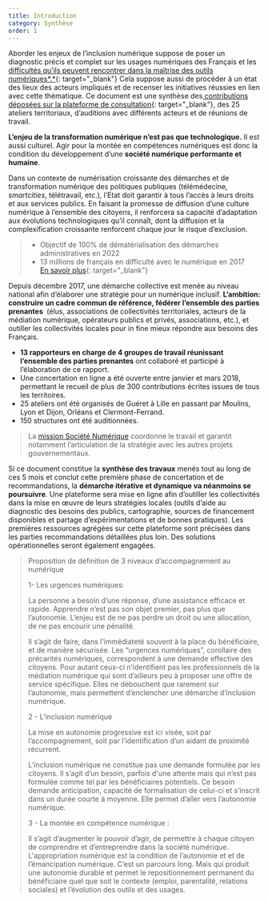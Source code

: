 ```yaml
---
title: Introduction
category: Synthèse
order: 1
---
```


Aborder les enjeux de l’inclusion num&eacute;rique suppose de poser un diagnostic pr&eacute;cis et complet sur les usages num&eacute;riques des Fran&ccedil;ais et les [difficult&eacute;s qu’ils peuvent rencontrer dans la ma&icirc;trise des outils num&eacute;riques*.*](https://labo.societenumerique.gouv.fr){: target="_blank"} Cela suppose aussi de proc&eacute;der &agrave; un &eacute;tat des lieux des acteurs impliqu&eacute;s et de recenser les initiatives r&eacute;ussies en lien avec cette th&eacute;matique. Ce document est une synth&egrave;se des[ contributions d&eacute;pos&eacute;es sur la plateforme de consultation](https://strategie.societenumerique.gouv.fr/){: target="_blank"}, des 25 ateliers territoriaux, d’auditions avec diff&eacute;rents acteurs et de r&eacute;unions de travail.

**L’enjeu de la transformation num&eacute;rique n’est pas que technologique.** Il est aussi culturel. Agir pour la mont&eacute;e en comp&eacute;tences num&eacute;riques est donc la condition du d&eacute;veloppement d’une **soci&eacute;t&eacute; num&eacute;rique performante et humaine**.

Dans un contexte de num&eacute;risation croissante des d&eacute;marches et de transformation num&eacute;rique des politiques publiques (t&eacute;l&eacute;m&eacute;decine, *smartcities*, t&eacute;l&eacute;travail, etc.), l’Etat doit garantir &agrave; tous l’acc&egrave;s &agrave; leurs droits et aux services publics. En faisant la promesse de diffusion d’une culture num&eacute;rique &agrave; l’ensemble des citoyens, il renforcera sa capacit&eacute; d’adaptation aux &eacute;volutions technologiques qu’il conna&icirc;t, dont la diffusion et la complexification croissante renforcent chaque jour le risque d’exclusion.

> * Objectif de 100% de d&eacute;mat&eacute;rialisation des d&eacute;marches administratives en 2022
> * 13 millions de fran&ccedil;ais en difficult&eacute; avec le num&eacute;rique en 2017<br>[En savoir plus](https://societenumerique.gouv.fr/13-millions-de-francais-en-difficulte-avec-le-numerique/){: target="_blank"}

Depuis d&eacute;cembre 2017, une d&eacute;marche collective est men&eacute;e au niveau national afin d’&eacute;laborer une strat&eacute;gie pour un num&eacute;rique inclusif. **L’ambition:** **construire un cadre commun de r&eacute;f&eacute;rence, f&eacute;d&eacute;rer l’ensemble des parties prenantes&nbsp;** (&eacute;lus, associations de collectivit&eacute;s territoriales, acteurs de la m&eacute;diation num&eacute;rique, op&eacute;rateurs publics et priv&eacute;s, associations, etc.), et outiller les collectivit&eacute;s locales pour in fine mieux r&eacute;pondre aux besoins des Fran&ccedil;ais.

* **13 rapporteurs en charge de 4 groupes de travail r&eacute;unissant l’ensemble des parties prenantes** ont collabor&eacute; et particip&eacute; &agrave; l’&eacute;laboration de ce rapport.
* Une concertation en ligne a &eacute;t&eacute; ouverte entre janvier et mars 2018, permettant le recueil de plus de 300 contributions &eacute;crites issues de tous les territoires.
* 25 ateliers ont &eacute;t&eacute; organis&eacute;s de Gu&eacute;ret &agrave; Lille en passant par Moulins, Lyon et Dijon, Orl&eacute;ans et Clermont-Ferrand.
* 150 structures ont &eacute;t&eacute; auditionn&eacute;es.

> La [mission Soci&eacute;t&eacute; Num&eacute;rique](https://www.societenumerique.gouv.fr) coordonne le travail et garantit notamment l’articulation de la strat&eacute;gie avec les autres projets gouvernementaux.

Si ce document constitue la **synth&egrave;se des travaux** men&eacute;s tout au long de ces 5 mois et conclut cette premi&egrave;re phase de concertation et de recommandations, la **d&eacute;marche it&eacute;rative et dynamique va n&eacute;anmoins se poursuivre**. Une plateforme sera mise en ligne afin d’outiller les collectivit&eacute;s dans la mise en œuvre de leurs strat&eacute;gies locales (outils d’aide au diagnostic des besoins des publics, cartographie, sources de financement disponibles et partage d’exp&eacute;rimentations et de bonnes pratiques). Les premi&egrave;res ressources agr&eacute;g&eacute;es sur cette plateforme sont pr&eacute;cis&eacute;es dans les parties recommandations d&eacute;taill&eacute;es plus loin. Des solutions op&eacute;rationnelles seront &eacute;galement engag&eacute;es.

> Proposition de d&eacute;finition de 3 niveaux d’accompagnement au num&eacute;rique
>
>
> 1- Les urgences num&eacute;riques:
>
>
> La personne a besoin d’une r&eacute;ponse, d’une assistance efficace et rapide. Apprendre n’est pas son objet premier, pas plus que l’autonomie. L’enjeu est de ne pas perdre un droit ou une allocation, de ne pas encourir une p&eacute;nalit&eacute;.
>
>
> Il s’agit de faire, dans l’imm&eacute;diatet&eacute; souvent &agrave; la place du b&eacute;n&eacute;ficiaire, et de mani&egrave;re s&eacute;curis&eacute;e. Les “urgences num&eacute;riques”, corollaire des pr&eacute;carit&eacute;s num&eacute;riques, correspondent &agrave; une demande effective des citoyens. Pour autant ceux-ci n’identifient pas les professionnels de la m&eacute;diation num&eacute;rique qui sont d’ailleurs peu &agrave; proposer une offre de service sp&eacute;cifique. Elles ne d&eacute;bouchent que rarement sur l’autonomie, mais permettent d’enclencher une d&eacute;marche d’inclusion num&eacute;rique.&nbsp;
>
>
> 2 - L’inclusion num&eacute;rique
>
>
> La mise en autonomie progressive est ici vis&eacute;e, soit par l’accompagnement, soit par l’identification d’un aidant de proximit&eacute; r&eacute;current.
>
>
> L’inclusion num&eacute;rique ne constitue pas une demande formul&eacute;e par les citoyens. Il s’agit d’un besoin, parfois d'une attente mais qui n’est pas formul&eacute;e comme tel par les b&eacute;n&eacute;ficiaires potentiels. Ce besoin demande anticipation, capacit&eacute; de formalisation de celui-ci et s’inscrit dans un dur&eacute;e courte &agrave; moyenne. Elle permet d’aller vers l’autonomie num&eacute;rique.
>
>
> 3 - La mont&eacute;e en comp&eacute;tence num&eacute;rique :
>
>
> Il s’agit d’augmenter le pouvoir d’agir, de permettre &agrave; chaque citoyen de comprendre et d’entreprendre dans la soci&eacute;t&eacute; num&eacute;rique. L'appropriation num&eacute;rique est la condition de l’autonomie et et de l’&eacute;mancipation num&eacute;rique. C’est un parcours long. Mais qui produit une autonomie durable et permet le repositionnement permanent du b&eacute;n&eacute;ficiaire quel que soit le contexte (emploi, parentalit&eacute;, relations sociales) et l’&eacute;volution des outils et des usages.